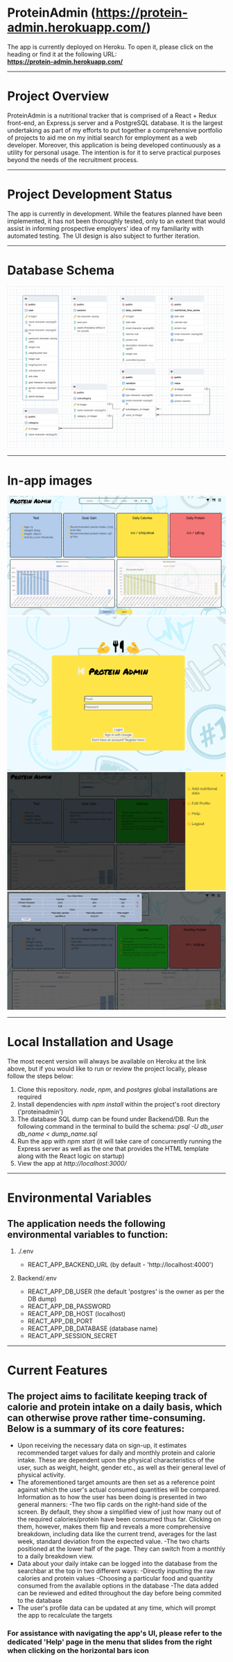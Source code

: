 # ProteinAdmin (https://protein-admin.herokuapp.com/)
The app is currently deployed on Heroku. To open it, please click on the heading or find it at the following URL:  
**https://protein-admin.herokuapp.com/**

***

# Project Overview
ProteinAdmin is a nutritional tracker that is comprised of a React + Redux front-end, an Express.js server and a PostgreSQL database. It is the largest undertaking as part of my efforts to put together a comprehensive portfolio of projects to aid me on my initial search for employment as a web developer. Moreover, this application is being developed continuously as a utility for personal usage. The intention is for it to serve practical purposes beyond the needs of the recruitment process.   

***

# Project Development Status
The app is currently in development. While the features planned have been implemented, it has not been thoroughly tested, only to an extent that would assist in informing prospective employers' idea of my familiarity with automated testing. The UI design is also subject to further iteration. 

***



# Database Schema

![Schema](./Backend/DB_Diagram.png)

***

# In-app images

![Dashboard](./public/Exhibition1.png)
![Login](./public/Exhibition4.png)
![Sidebar](./public/Exhibition2.png)
![Daily Menu](./public/Exhibition3.png)

***

# Local Installation and Usage
The most recent version will always be available on Heroku at the link above, but if you would like to run or review the project locally, please follow the steps below:  

1. Clone this repository. *node*, *npm*, and *postgres* global installations are required
2. Install dependencies with *npm install* within the project's root directory ('proteinadmin')
3. The database SQL dump can be found under Backend/DB. Run the following command in the terminal to build the schema: *psql -U db_user db_name < dump_name.sql*
4. Run the app with *npm start* (it will take care of concurrently running the Express server as well as the one that provides the HTML template along with the React logic on startup)
5. View the app at *http://localhost:3000/*

***

# Environmental Variables
## The application needs the following environmental variables to function:
1. ./.env
    - REACT_APP_BACKEND_URL (by default - 'http://localhost:4000')

2. Backend/.env
    - REACT_APP_DB_USER (the default 'postgres' is the owner as per the DB dump)
    - REACT_APP_DB_PASSWORD
    - REACT_APP_DB_HOST (localhost)
    - REACT_APP_DB_PORT
    - REACT_APP_DB_DATABASE (database name)
    - REACT_APP_SESSION_SECRET

***

# Current Features
## The project aims to facilitate keeping track of calorie and protein intake on a daily basis, which can otherwise prove rather time-consuming. Below is a summary of its core features:

- Upon receiving the necessary data on sign-up, it estimates recommended target values for daily and monthly protein and calorie intake. These are dependent upon the physical characteristics of the user, such as weight, height, gender etc., as well as their general level of physical activity.
- The aforementioned target amounts are then set as a reference point against which the user's actual consumed quantities will be compared. Information as to how the user has been doing is presented in two general manners:
    -The two flip cards on the right-hand side of the screen. By default, they show a simplified view of just how many out of the required calories/protein have been consumed thus far. Clicking on them, however, makes them flip and reveals a more comprehensive breakdown, including data like the current trend, averages for the last week, standard deviation from the expected value.
    -The two charts positioned at the lower half of the page. They can switch from a monthly to a daily breakdown view.
- Data about your daily intake can be logged into the database from the searchbar at the top in two different ways:
    -Directly inputting the raw calories and protein values
    -Choosing a particular food and quantity consumed from the available options in the database
    -The data added can be reviewed and edited throughout the day before being commited to the database
- The user's profile data can be updated at any time, which will prompt the app to recalculate the targets

### For assistance with navigating the app's UI, please refer to the dedicated 'Help' page in the menu that slides from the right when clicking on the horizontal bars icon

